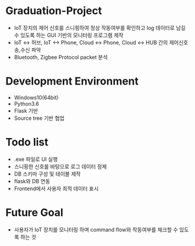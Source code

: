 # Graduation-Project
- IoT 장치의 제어 신호를 스니핑하여 정상 작동여부를 확인하고 log 데이터로 남길 수 있도록 하는 GUI 기반의 모니터링 프로그램 제작
- IoT <-> 허브, IoT <-> Phone, Cloud <-> Phone, Cloud <-> HUB 간의 제어신호 송,수신 파악
- Bluetooth, Zigbee Protocol packet 분석

# Development Environment
- Windows10(64bit)
- Python3.6
- Flask 기반
- Source tree 기반 협업

# Todo list
- .exe 파일로 UI 실행
- 스니핑한 신호를 바탕으로 로그 데이터 정제
- DB 스키마 구성 및 테이블 제작
- flask와 DB 연동
- Frontend에서 사용자 최적 데이터 표시

# Future Goal
- 사용자가 IoT 장치를 모니터링 하며 command flow와 작동여부를 체크할 수 있도록 하는 것
